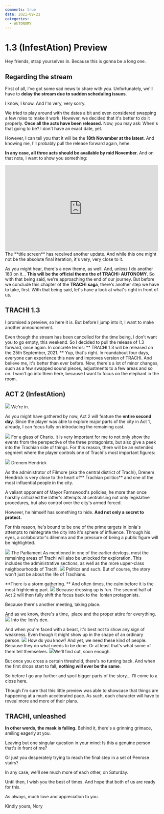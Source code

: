 ```yaml
---
comments: true
date: 2021-09-21
categories:
  - AUTONOMY
---
```


# 1.3 (InfestAtion) Preview

Hey friends,
strap yourselves in.
Because this is gonna be a long one.
## Regarding the stream
First of all, I've got some sad news to share with you.
Unfortunately, we'll have to **delay the stream due to sudden scheduling issues**.

I know, I know.
And I'm very, very sorry.

We tried to play around with the dates a bit and even considered swapping a few roles to make it work.
However, we decided that it's better to do it properly.
**Once all the acts have been released.**
Now, you may ask: When's that going to be?
I don't have an exact date, yet.
<!-- more -->

However, I can tell you that it will be the **18th November at the latest**.
And knowing me, I'll probably pull the release forward again, hehe.

**In any case, all three acts should be available by mid November.**
And on that note, I want to show you something:
<iframe src="https://www.youtube.com/embed/muZH0Yx1VXw" width="500" height="281" frameborder="0" allowfullscreen></iframe>
The **title screen** has received another update.
And while this one might not be the absolute final iteration, it's very, very close to it.

As you might hear, there's a new theme, as well.
And, unless I do another 180 on it...
**This will be the official theme the of TRACHI: AUTONOMY.**
So with that being said, we're approaching the end of our journey.
But before we conclude this chapter of the **TRACHI** **saga**, there's another step we have to take, first.
With that being said, let's have a look at what's right in front of us.
## TRACHI 1.3
I promised a preview, so here it is.
But before I jump into it, I want to make another announcement.

Even though the stream has been cancelled for the time being, I don't want you to go empty, this weekend.
So I decided to pull the release of 1.3 forward, once again.
In concrete terms:
** TRACHI 1.3 will be released on the 25th September, 2021.
**
Yup, that's right.
In roundabout four days, everyone can experience this new and improves version of TRACHI.
And believe me, it's better than ever before.
Now, there's a lot of minor changes, such as a few swapped sound pieces, adjustments to a few areas and so on.
I won't go into them here, because I want to focus on the elephant in the room.

## ACT 2 (InfestAtion)
![](../../../../assets/blog/images/itch/2021/EkfFGx.png)
We're in.

As you might have gathered by now, Act 2 will feature the **entire second day**.
Since the player was able to explore major parts of the city in Act 1, already, I can focus fully on introducing the remaining cast.

![](../../../../assets/blog/images/itch/2021/DPe5_o.png)
For a glass of Chario.
It is very important for me to not only show the events from the perspective of the three protagonists, but also give a peek into the Trachian side of things.
For this reason, there will be an extended segment where the player controls one of Trachi's most important figures:

![](../../../../assets/blog/images/itch/2021/6xVIF6.png)
Drenem Hendrick

As the administrator of Filmore (aka the central district of Trachi), Drenem Hendrick is very close to the heart of** Trachian politics** and one of the most influential people in the city.

A valiant opponent of Mayor Farnswood's policies, he more than once harshly criticized the latter's attempts at centralising not only legislative procedures, but also control over the city's armed forced.

However, he himself has something to hide.
**And not only a secret to protect.**

For this reason, he's bound to be one of the prime targets in Ionia's attempts to reintegrate the city into it's sphere of influence.
Through his eyes, a collaborator's dilemma and the pressure of being a public figure will be highlighted.

![](../../../../assets/blog/images/itch/2021/uYbMKE.png)
The Parliament
As mentioned in one of the earlier devlogs, most the remaining areas of Trachi will also be unlocked for exploration.
This includes the administrative sections, as well as the more upper-class neighbourhoods of Trachi.
![](../../../../assets/blog/images/itch/2021/nyEdO3.png)
Politics and such.
But of course, the story won't just be about the life of Trachians.

**There is a storm gathering. **
And often times, the calm before it is the most frightening part.
![](../../../../assets/blog/images/itch/2021/YUNZet.png)
Because dressing up is fun.
The second half of Act 2 will then fully shift the focus back to the  Ionian protagonists.

Because there's another meeting, taking place.
 
And as we know, there's a time,  place and the proper attire for everything.
![](../../../../assets/blog/images/itch/2021/8OP0SJ.png)
Into the lion's den.

And when you're faced with a beast, it's best not to show any sign of weakness.
Even though it might show up in the shape of an ordinary person.
![](../../../../assets/blog/images/itch/2021/_YJu9U.png)
How do you know?
And yet, we need these kind of people.
Because they do what needs to be done.
Or at least that's what some of them tell themselves.
![](../../../../assets/blog/images/itch/2021/ZzlLpJ.png)We'll find out, soon enough.

But once you cross a certain threshold, there's no turning back.
And when the first drops start to fall, **nothing will ever be the same**.

So before I go any further and spoil bigger parts of the story...
I'll come to a close here.

Though I'm sure that this little preview was able to showcase that things are happening at a much accelerated pace.
As such, each character will have to reveal more and more of their plans.

## TRACHI, unleashed
**In other words, the mask is falling.**
Behind it, there's a grinning grimace, smiling eagerly at you.

Leaving but one singular question in your mind:
Is this a genuine person that's in front of me?

Or just you desperately trying to reach the final step in a set of Penrose stairs?

In any case, we'll see much more of each other, on Saturday.

Until then, I wish you the best of times.
And hope that both of us are ready for this.

As always, much love and appreciation to you.

Kindly yours,
Nory
